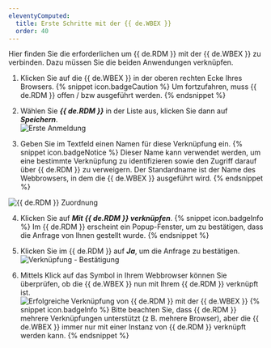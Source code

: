 ```yaml
---
eleventyComputed:
  title: Erste Schritte mit der {{ de.WBEX }}
  order: 40
---
```

Hier finden Sie die erforderlichen um {{ de.RDM }} mit der {{ de.WBEX }} zu verbinden. Dazu müssen Sie die beiden Anwendungen verknüpfen.  

1. Klicken Sie auf die {{ de.WBEX }} in der oberen rechten Ecke Ihres Browsers. 
{% snippet icon.badgeCaution %} 
Um fortzufahren, muss {{ de.RDM }} offen / bzw ausgeführt werden. 
{% endsnippet %}
 
2. Wählen Sie ***{{ de.RDM }}*** in der Liste aus, klicken Sie dann auf ***Speichern***.  
![Erste Anmeldung](https://webdevolutions.azureedge.net/docs/de/rdm/windows/Dwl4056.png) 
1. Geben Sie im Textfeld einen Namen für diese Verknüpfung ein. 
{% snippet icon.badgeNotice %} 
Dieser Name kann verwendet werden, um eine bestimmte Verknüpfung zu identifizieren sowie den Zugriff darauf über {{ de.RDM }} zu verweigern. Der Standardname ist der Name des Webbrowsers, in dem die {{ de.WBEX }} ausgeführt wird. 
{% endsnippet %}
 
![{{ de.RDM }} Zuordnung](https://webdevolutions.azureedge.net/docs/de/rdm/windows/Dwl4057.png) 

4. Klicken Sie auf ***Mit {{ de.RDM }} verknüpfen***. 
{% snippet icon.badgeInfo %} 
Im {{ de.RDM }} erscheint ein Popup-Fenster, um zu bestätigen, dass die Anfrage von Ihnen gestellt wurde. 
{% endsnippet %}
 
5. Klicken Sie im {{ de.RDM }} auf ***Ja***, um die Anfrage zu bestätigen.  
![Verknüpfung - Bestätigung](https://webdevolutions.azureedge.net/docs/de/rdm/windows/Dwl4058.png) 
1. Mittels Klick auf das Symbol in Ihrem Webbrowser können Sie überprüfen, ob die {{ de.WBEX }} nun mit Ihrem {{ de.RDM }} verknüpft ist.  
![Erfolgreiche Verknüpfung von {{ de.RDM }} mit der {{ de.WBEX }}](https://webdevolutions.azureedge.net/docs/de/rdm/windows/Dwl4059.png) 
{% snippet icon.badgeInfo %} 
Bitte beachten Sie, dass {{ de.RDM }} mehrere Verknüpfungen unterstützt (z B. mehrere Browser), aber die {{ de.WBEX }} immer nur mit einer Instanz von {{ de.RDM }} verknüpft werden kann. 
{% endsnippet %}
